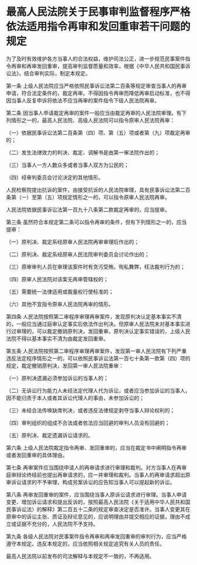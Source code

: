 # 最高人民法院关于民事审判监督程序严格依法适用指令再审和发回重审若干问题的规定



为了及时有效维护各方当事人的合法权益，维护司法公正，进一步规范民事案件指令再审和再审发回重审，提高审判监督质量和效率，根据《中华人民共和国民事诉讼法》，结合审判实际，制定本规定。

第一条 上级人民法院应当严格依照民事诉讼法第二百条等规定审查当事人的再审申请，符合法定条件的，裁定再审。不得因指令再审而降低再审启动标准，也不得因当事人反复申诉将依法不应当再审的案件指令下级人民法院再审。

第二条 因当事人申请裁定再审的案件一般应当由裁定再审的人民法院审理。有下列情形之一的，最高人民法院、高级人民法院可以指令原审人民法院再审：

（一）依据民事诉讼法第二百条第（四）项、第（五）项或者第（九）项裁定再审的；

（二）发生法律效力的判决、裁定、调解书是由第一审法院作出的；

（三）当事人一方人数众多或者当事人双方为公民的；

（四）经审判委员会讨论决定的其他情形。

人民检察院提出抗诉的案件，由接受抗诉的人民法院审理，具有民事诉讼法第二百条第（一）至第（五）项规定情形之一的，可以指令原审人民法院再审。

人民法院依据民事诉讼法第一百九十八条第二款裁定再审的，应当提审。

第三条 虽然符合本规定第二条可以指令再审的条件，但有下列情形之一的，应当提审：

（一）原判决、裁定系经原审人民法院再审审理后作出的；

（二）原判决、裁定系经原审人民法院审判委员会讨论作出的；

（三）原审审判人员在审理该案件时有贪污受贿，徇私舞弊，枉法裁判行为的；

（四）原审人民法院对该案无再审管辖权的；

（五）需要统一法律适用或裁量权行使标准的；

（六）其他不宜指令原审人民法院再审的情形。

第四条 人民法院按照第二审程序审理再审案件，发现原判决认定基本事实不清的，一般应当通过庭审认定事实后依法作出判决。但原审人民法院未对基本事实进行过审理的，可以裁定撤销原判决，发回重审。原判决认定事实错误的，上级人民法院不得以基本事实不清为由裁定发回重审。

第五条 人民法院按照第二审程序审理再审案件，发现第一审人民法院有下列严重违反法定程序情形之一的，可以依照民事诉讼法第一百七十条第一款第（四）项的规定，裁定撤销原判决，发回第一审人民法院重审：

（一）原判决遗漏必须参加诉讼的当事人的；

（二）无诉讼行为能力人未经法定代理人代为诉讼，或者应当参加诉讼的当事人，因不能归责于本人或者其诉讼代理人的事由，未参加诉讼的；

（三）未经合法传唤缺席判决，或者违反法律规定剥夺当事人辩论权利的；

（四）审判组织的组成不合法或者依法应当回避的审判人员没有回避的；

（五）原判决、裁定遗漏诉讼请求的。

第六条 上级人民法院裁定指令再审、发回重审的，应当在裁定书中阐明指令再审或者发回重审的具体理由。

第七条 再审案件应当围绕申请人的再审请求进行审理和裁判。对方当事人在再审庭审辩论终结前也提出再审请求的，应一并审理和裁判。当事人的再审请求超出原审诉讼请求的不予审理，构成另案诉讼的应告知当事人可以提起新的诉讼。

第八条 再审发回重审的案件，应当围绕当事人原诉讼请求进行审理。当事人申请变更、增加诉讼请求和提出反诉的，按照最高人民法院《关于适用中华人民共和国民事诉讼法〉的解释》第二百五十二条的规定审查决定是否准许。当事人变更其在原审中的诉讼主张、质证及辩论意见的，应说明理由并提交相应的证据，理由不成立或证据不充分的，人民法院不予支持。

第九条 各级人民法院对民事案件指令再审和再审发回重审的审判行为，应当严格遵守本规定。违反本规定的，应当依照相关规定追究有关人员的责任。

最高人民法院以前发布的司法解释与本规定不一致的，不再适用。